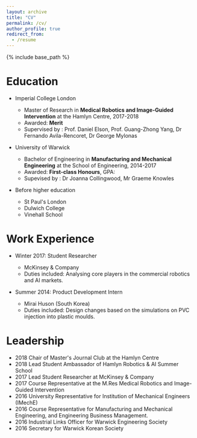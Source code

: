 ```yaml
---
layout: archive
title: "CV"
permalink: /cv/
author_profile: true
redirect_from:
  - /resume
---
```


{% include base_path %}

  
  
Education
====

* Imperial College London
  * Master of Research in **Medical Robotics and Image-Guided Intervention** at the Hamlyn Centre, 2017-2018
  * Awarded: **Merit**
  * Supervised by : Prof. Daniel Elson, Prof. Guang-Zhong Yang, Dr Fernando Avila-Rencoret, Dr George Mylonas

* University of Warwick
  * Bachelor of Engineering in **Manufacturing and Mechanical Engineering** at the School of Engineering, 2014-2017
  * Awarded: **First-class Honours**, GPA:
  * Supevised by : Dr Joanna Collingwood, Mr Graeme Knowles
* Before higher education
  * St Paul's London
  * Dulwich College
  * Vinehall School

Work Experience
====
* Winter 2017: Student Researcher
  * McKinsey & Company
  * Duties included: Analysing core players in the commercial robotics and AI markets.

* Summer 2014: Product Development Intern
  * Mirai Huson (South Korea)
  * Duties included: Design changes based on the simulations on PVC injection into plastic moulds.

Leadership
==== 
* 2018 Chair of Master's Journal Club at the Hamlyn Centre
* 2018 Lead Student Ambassador of Hamlyn Robotics & AI Summer School
* 2017 Lead Student Researcher at McKinsey & Company
* 2017 Course Representative at the M.Res Medical Robotics and Image-Guided Intervention
* 2016 University Representative for Institution of Mechanical Engineers (IMechE)
* 2016 Course Representative for Manufacturing and Mechanical Engineering, and Engineering Business Management.
* 2016 Industrial Links Officer for Warwick Engineering Society
* 2016 Secretary for Warwick Korean Society
 
